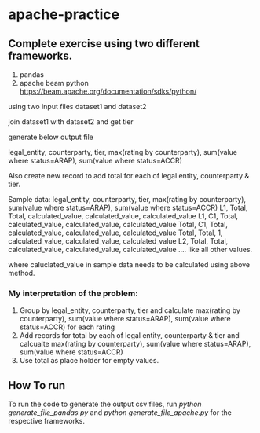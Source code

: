# apache-practice

## Complete exercise using two different frameworks.

1. pandas
2. apache beam python https://beam.apache.org/documentation/sdks/python/

using two input files dataset1 and dataset2 

join dataset1 with dataset2 and get tier

generate below output file

legal_entity, counterparty, tier, max(rating by counterparty), sum(value where status=ARAP), sum(value where status=ACCR)

Also create new record to add total for each of legal entity, counterparty & tier.

Sample data:
legal_entity, counterparty, tier, max(rating by counterparty), sum(value where status=ARAP), sum(value where status=ACCR)
L1, Total, Total, calculated_value, calculated_value, calculated_value
L1, C1, Total, calculated_value, calculated_value, calculated_value
Total, C1, Total, calculated_value, calculated_value, calculated_value
Total, Total, 1, calculated_value, calculated_value, calculated_value
L2, Total, Total, calculated_value, calculated_value, calculated_value
....
like all other values.

where caluclated_value in sample data needs to be calculated using above method.

### My interpretation of the problem:
1. Group by legal_entity, counterparty, tier and calculate max(rating by counterparty), sum(value where status=ARAP), sum(value where status=ACCR) for each rating
2. Add records for total by each of legal entity, counterparty & tier and calcualte max(rating by counterparty), sum(value where status=ARAP), sum(value where status=ACCR)
3. Use total as place holder for empty values. 


## How To run 
To run the code to generate the output csv files, run *python generate_file_pandas.py* and *python generate_file_apache.py* for the respective frameworks. 